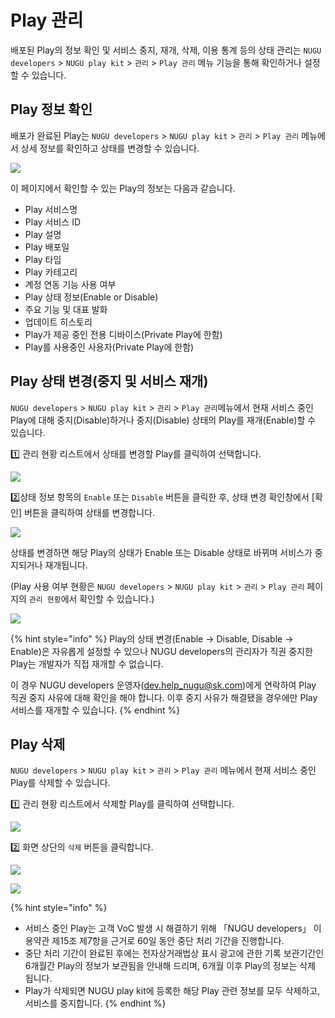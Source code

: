 # Play 관리

배포된 Play의 정보 확인 및 서비스 중지, 재개, 삭제, 이용 통계 등의 상태 관리는 `NUGU developers` > `NUGU play kit` > `관리` > `Play 관리` 메뉴 기능을 통해 확인하거나 설정할 수 있습니다.

## Play 정보 확인 <a href="manage-a-playinformation" id="manage-a-playinformation"></a>

배포가 완료된 Play는 `NUGU developers` > `NUGU play kit` > `관리` > `Play 관리` 메뉴에서 상세 정보를 확인하고 상태를 변경할 수 있습니다.

![](<../../.gitbook/assets/assets\_assets\_-ll\_j0vst5q1ujfaettc\_-ll\_luqqzmrqidwasrtv\_-ll\_m1uagcqecztq0v5s\_ch5\_531\_c01\_\_1 (1) (1) (1).png>)

이 페이지에서 확인할 수 있는 Play의 정보는 다음과 같습니다.

* Play 서비스명
* Play 서비스 ID
* Play 설명
* Play 배포일
* Play 타입
* Play 카테고리
* 계정 연동 기능 사용 여부
* Play 상태 정보(Enable or Disable)
* 주요 기능 및 대표 발화
* 업데이트 히스토리
* Play가 제공 중인 전용 디바이스(Private Play에 한함)
* Play를 사용중인 사용자(Private Play에 한함)

## Play 상태 변경(중지 및 서비스 재개) <a href="change-play-status" id="change-play-status"></a>

`NUGU developers` > `NUGU play kit` > `관리` > `Play 관리`메뉴에서 현재 서비스 중인 Play에 대해 중지(Disable)하거나 중지(Disable) 상태의 Play를 재개(Enable)할 수 있습니다.

1️⃣ 관리 현황 리스트에서 상태를 변경할 Play를 클릭하여 선택합니다.

![](../../.gitbook/assets/assets\_ch5\_532\_c01-1-20-1-.png)

2️⃣상태 정보 항목의 `Enable` 또는 `Disable` 버튼을 클릭한 후, 상태 변경 확인창에서 \[확인] 버튼을 클릭하여 상태를 변경합니다.

![](../../.gitbook/assets/assets\_ch5\_532\_c02\_\_4.png)

상태를 변경하면 해당 Play의 상태가 Enable 또는 Disable 상태로 바뀌며 서비스가 중지되거나 재개됩니다.

(Play 사용 여부 현황은 `NUGU developers` > `NUGU play kit` > `관리` > `Play 관리` 페이지의 `관리 현황`에서 확인할 수 있습니다.)

![](<../../.gitbook/assets/assets\_assets\_-ll\_j0vst5q1ujfaettc\_-ll\_luqqzmrqidwasrtv\_-ll\_m1uagcqecztq0v5s\_ch5\_531\_c01\_\_1 (1) (1) (1).png>)

{% hint style="info" %}
Play의 상태 변경(Enable → Disable, Disable → Enable)은 자유롭게 설정할 수 있으나 NUGU developers의 관리자가 직권 중지한 Play는 개발자가 직접 재개할 수 없습니다.

이 경우 NUGU developers 운영자([dev.help\_nugu@sk.com](mailto:dev.help\_nugu@sk.com))에게 연락하여 Play 직권 중지 사유에 대해 확인을 해야 합니다. 이후 중지 사유가 해결됐을 경우에만 Play 서비스를 재개할 수 있습니다.
{% endhint %}

## Play 삭제 <a href="delete-a-play" id="delete-a-play"></a>

`NUGU developers` > `NUGU play kit` > `관리` > `Play 관리` 메뉴에서 현재 서비스 중인 Play를 삭제할 수 있습니다.

1️⃣ 관리 현황 리스트에서 삭제할 Play를 클릭하여 선택합니다.

![](../../.gitbook/assets/assets\_ch5\_533\_c01-1\_\_2.png)

2️⃣ 화면 상단의 `삭제` 버튼을 클릭합니다.

![](../../.gitbook/assets/assets\_ch5\_533\_c02-1-20-1-\_\_1.png)

![](../../.gitbook/assets/assets\_ch5\_533\_c03-1\_\_2.png)

{% hint style="info" %}
* 서비스 중인 Play는 고객 VoC 발생 시 해결하기 위해 「NUGU developers」 이용약관 제15조 제7항을 근거로 60일 동안 중단 처리 기간을 진행합니다.
* 중단 처리 기간이 완료된 후에는 전자상거래법상 표시 광고에 관한 기록 보관기간인 6개월간 Play의 정보가 보관됨을 안내해 드리며, 6개월 이후 Play의 정보는 삭제 됩니다.
* Play가 삭제되면 NUGU play kit에 등록한 해당 Play 관련 정보를 모두 삭제하고, 서비스를 중지합니다.
{% endhint %}
